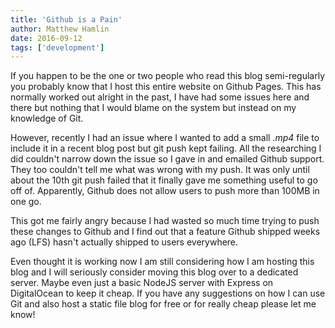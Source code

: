 ```yaml
---
title: 'Github is a Pain'
author: Matthew Hamlin
date: 2016-09-12
tags: ['development']
---
```


If you happen to be the one or two people who read this blog semi-regularly you probably know that I host this entire website on Github Pages. This has normally worked out alright in the past, I have had some issues here and there but nothing that I would blame on the system but instead on my knowledge of Git.

However, recently I had an issue where I wanted to add a small <var>.mp4</var> file to include it in a recent blog post but git push kept failing. All the researching I did couldn't narrow down the issue so I gave in and emailed Github support. They too couldn't tell me what was wrong with my push. It was only until about the 10th git push failed that it finally gave me something useful to go off of. Apparently, Github does not allow users to push more than 100MB in one go.

This got me fairly angry because I had wasted so much time trying to push these changes to Github and I find out that a feature Github shipped weeks ago (LFS) hasn't actually shipped to users everywhere.

Even thought it is working now I am still considering how I am hosting this blog and I will seriously consider moving this blog over to a dedicated server. Maybe even just a basic NodeJS server with Express on DigitalOcean to keep it cheap. If you have any suggestions on how I can use Git and also host a static file blog for free or for really cheap please let me know!
